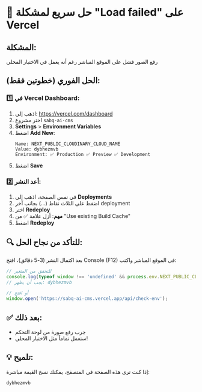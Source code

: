 # 🚨 حل سريع لمشكلة "Load failed" على Vercel

## المشكلة:
رفع الصور فشل على الموقع المباشر رغم أنه يعمل في الاختبار المحلي

## الحل الفوري (خطوتين فقط):

### 1️⃣ في Vercel Dashboard:

1. اذهب إلى: https://vercel.com/dashboard
2. اختر مشروع `sabq-ai-cms`
3. **Settings** > **Environment Variables**
4. اضغط **Add New**:
   ```
   Name: NEXT_PUBLIC_CLOUDINARY_CLOUD_NAME
   Value: dybhezmvb
   Environment: ✅ Production ✅ Preview ✅ Development
   ```
5. اضغط **Save**

### 2️⃣ أعد النشر:

1. في نفس الصفحة، اذهب إلى **Deployments**
2. اضغط على الثلاث نقاط (...) بجانب آخر deployment
3. اختر **Redeploy**
4. **مهم**: أزل علامة ✅ من "Use existing Build Cache"
5. اضغط **Redeploy**

## 🔍 للتأكد من نجاح الحل:

بعد اكتمال النشر (3-5 دقائق)، افتح Console (F12) في الموقع المباشر واكتب:

```javascript
// للتحقق من المتغير
console.log(typeof window !== 'undefined' && process.env.NEXT_PUBLIC_CLOUDINARY_CLOUD_NAME);
// يجب أن يظهر: dybhezmvb

// أو افتح
window.open('https://sabq-ai-cms.vercel.app/api/check-env');
```

## ✅ بعد ذلك:
- جرب رفع صورة من لوحة التحكم
- ستعمل تماماً مثل الاختبار المحلي!

## 💡 تلميح:
إذا كنت ترى هذه الصفحة في المتصفح، يمكنك نسخ القيمة مباشرة:
```
dybhezmvb
``` 